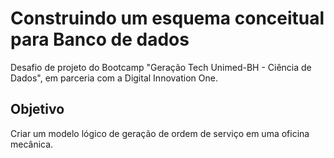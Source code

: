 # Construindo um esquema conceitual para Banco de dados
Desafio de projeto do Bootcamp "Geração Tech Unimed-BH - Ciência de Dados", em parceria com a Digital Innovation One.

## Objetivo
Criar um modelo lógico de geração de ordem de serviço em uma oficina mecânica.
